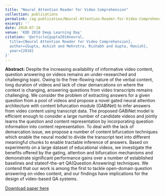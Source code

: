 ```yaml
---
title: "Neural Attention Reader for Video Comprehension"
collection: publications
permalink: /ag-publication/Neural-Attention-Reader-for-Video-Comprehension
excerpt: ''
date: 2018-07-18
venue: 'KDD 2018 Deep Learning Day'
citation: '@article{gupta2018neural,
  title={Neural Attention Reader for Video Comprehension},
  author={Gupta, Ashish and Mehrotra, Rishabh and Gupta, Manish},
  year={2018}
}'
---
```


**Abstract:** Despite the increasing availability of informative video content, question answering on videos remains an under-researched and challenging topic. Owing to the free-flowing nature of the verbal content, long duration of videos and lack of clear demarcations on where the context is changing, answering questions from video transcripts remains challenging. We consider the problem of extracting answers for a given question from a pool of videos and propose a novel gated neural attention architecture with content bifurcation module (GABiNet) to infer answers from video content using transcript data. The proposed GABiNet model is efficient enough to consider a large number of candidate videos and jointly learns the question and content representation by incorporating question information into content representation. To deal with the lack of demarcation issue, we propose a number of content bifurcation techniques which enable the neural model to divide the transcript text into different meaningful chunks to enable tractable inference of answers. Based on experiments on a large dataset of educational videos, we investigate the benefits offered by the gating, attention and bifurcation mechanisms and demonstrate significant performance gains over a number of established baselines and stateof-the-art QA(Question Answering) techniques. We contend that our work is among the first to tackle open-domain question answering on video content, and our findings have implications for the design of video-based QA systems.

[Download paper here](https://www.kdd.org/kdd2018/files/deep-learning-day/DLDay18_paper_38.pdf)


